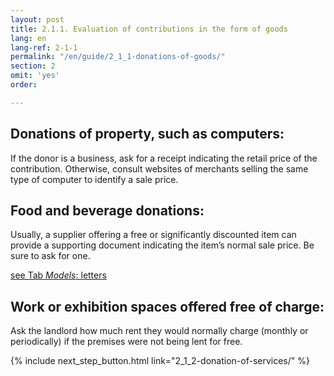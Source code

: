 ```yaml
---
layout: post
title: 2.1.1. Evaluation of contributions in the form of goods
lang: en
lang-ref: 2-1-1
permalink: "/en/guide/2_1_1-donations-of-goods/"
section: 2
omit: 'yes'
order: 

---
```

## Donations of property, such as computers:

If the donor is a business, ask for a receipt indicating the retail price of the contribution. Otherwise, consult websites of merchants selling the same type of computer to identify a sale price.

## Food and beverage donations:

Usually, a supplier offering a free or significantly discounted item can provide a supporting document indicating the item’s normal sale price. Be sure to ask for one.

<a href="{{ site.baseurl }}/en/toolkit/templates/" class="toolkit">see Tab _Models_: letters</a>

## Work or exhibition spaces offered free of charge:

Ask the landlord how much rent they would normally charge (monthly or periodically) if the premises were not being lent for free.

{% include next_step_button.html link="2_1_2-donation-of-services/" %}